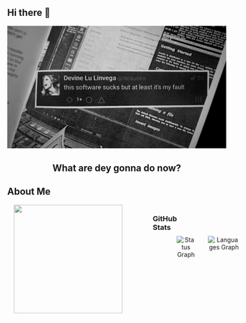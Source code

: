 ## Hi there 👋

<div align="center">

<img src="./media/790.jpg" >

## What are dey gonna do now?

</div>

## About Me

<div class="about-main" style="display: flex;">
    <div align="left" style="display: flex; margin: 0px 70px 0px 15px; box-shadow: 10px 10px 13px -3px rgba(255,255,255,0.5);" class="about-left">
        <img align="left" src="https://i.pinimg.com/736x/59/35/13/59351365b84063c2c24b8ea39cc46d38.jpg" height="250" width="250">
    </div>

```
roopak@github:~$ ./hello_world.sh
```

```markdown
🎓 Pursuing a Bachelor's in Computer Science
👨‍💻 Passionate about programming and exploring the world.
🔎 Main interests: Web Development & Data Science
🔭 Trying on building robust Backend Systems.
🌱 Currently diving into Machine Learning
🌟 Proficient in: Python, Java, Javascript
💼 Open to collaboration on innovative Web development projects!
​​
```

### GitHub Stats

<div align="center" style="display: flex; gap: 30px; align-items: center">
  <img src="https://github-readme-stats.vercel.app/api?username=roopaksai15&hide_title=true&hide_border=false&theme=tokyonight&show_icons=true&hide_border=true&count_private=true" height="105" alt="Status Graph" />
  <img src="https://github-readme-stats.vercel.app/api/top-langs?username=roopaksai15&locale=en&hide_title=true&layout=compact&card_width=320&langs_count=6&theme=tokyonight&hide_border=false&order=2&custom_title=Languages" height="105" alt="Languages Graph"  />
</div>

<br>


<!--
**RoopakSai15/RoopakSai15** is a ✨ _special_ ✨ repository because its `README.md` (this file) appears on your GitHub profile.

Here are some ideas to get you started:

- 🔭 I’m currently working on ...
- 🌱 I’m currently learning ...
- 👯 I’m looking to collaborate on ...
- 🤔 I’m looking for help with ...
- 💬 Ask me about ...
- 📫 How to reach me: ...
- 😄 Pronouns: ...
- ⚡ Fun fact: ...
-->
